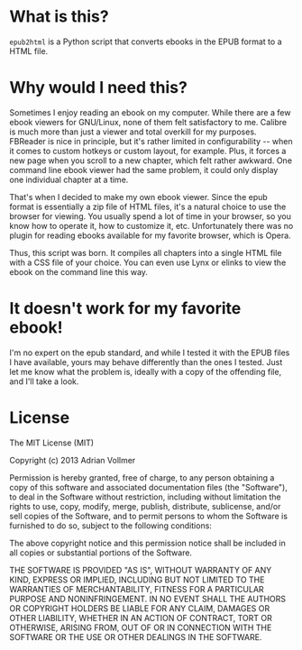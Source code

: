 What is this?
=============

`epub2html` is a Python script that converts ebooks in the EPUB format to
a HTML file. 


Why would I need this?
======================

Sometimes I enjoy reading an ebook on my computer. While there are a few
ebook viewers for GNU/Linux, none of them felt satisfactory to me. Calibre
is much more than just a viewer and total overkill for my purposes. FBReader
is nice in principle, but it's rather limited in configurability -- when it
comes to custom hotkeys or custom layout, for example. Plus, it forces a new
page when you scroll to a new chapter, which felt rather awkward. One
command line ebook viewer had the same problem, it could only display one
individual chapter at a time.

That's when I decided to make my own ebook viewer. Since the epub format is
essentially a zip file of HTML files, it's a natural choice to use the
browser for viewing. You usually spend a lot of time in your browser, so you
know how to operate it, how to customize it, etc. Unfortunately there was no
plugin for reading ebooks available for my favorite browser, which is Opera.

Thus, this script was born. It compiles all chapters into a single HTML file
with a CSS file of your choice. You can even use Lynx or elinks to view the
ebook on the command line this way.


It doesn't work for my favorite ebook!
======================================

I'm no expert on the epub standard, and while I tested it with the EPUB
files I have available, yours may behave differently than the ones I tested.
Just let me know what the problem is, ideally with a copy of the offending
file, and I'll take a look.


License
=======

The MIT License (MIT)

Copyright (c) 2013 Adrian Vollmer

Permission is hereby granted, free of charge, to any person obtaining a copy
of this software and associated documentation files (the "Software"), to deal
in the Software without restriction, including without limitation the rights
to use, copy, modify, merge, publish, distribute, sublicense, and/or sell
copies of the Software, and to permit persons to whom the Software is
furnished to do so, subject to the following conditions:

The above copyright notice and this permission notice shall be included in
all copies or substantial portions of the Software.

THE SOFTWARE IS PROVIDED "AS IS", WITHOUT WARRANTY OF ANY KIND, EXPRESS OR
IMPLIED, INCLUDING BUT NOT LIMITED TO THE WARRANTIES OF MERCHANTABILITY,
FITNESS FOR A PARTICULAR PURPOSE AND NONINFRINGEMENT. IN NO EVENT SHALL THE
AUTHORS OR COPYRIGHT HOLDERS BE LIABLE FOR ANY CLAIM, DAMAGES OR OTHER
LIABILITY, WHETHER IN AN ACTION OF CONTRACT, TORT OR OTHERWISE, ARISING FROM,
OUT OF OR IN CONNECTION WITH THE SOFTWARE OR THE USE OR OTHER DEALINGS IN
THE SOFTWARE.

